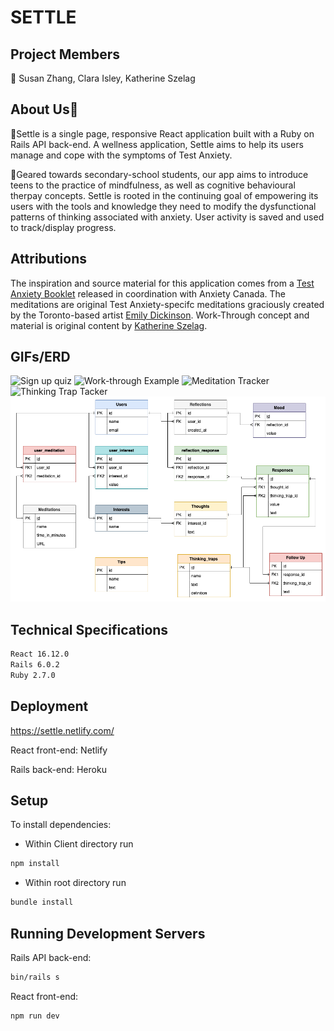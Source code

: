 # SETTLE

## Project Members

🌵 Susan Zhang, Clara Isley, Katherine Szelag

## About Us🎒

🌵Settle is a single page, responsive React application built with a Ruby on Rails API back-end. A wellness application, Settle aims to help its users manage and cope with the symptoms of Test Anxiety.     

🌵Geared towards secondary-school students, our app aims to introduce teens to the practice of mindfulness, as well as cognitive behavioural therpay concepts. Settle is rooted in the continuing goal of empowering its users with the tools and knowledge they need to modify the dysfunctional patterns of thinking associated with anxiety. User activity is saved and used to track/display progress.

## Attributions

The inspiration and source material for this application comes from a [Test Anxiety Booklet](https://www.anxietycanada.com/sites/default/files/Test_Anxiety_Booklet.pdf) released in coordination with Anxiety Canada. The meditations are original Test Anxiety-specifc meditations graciously created by the Toronto-based artist [Emily Dickinson](https://www.emilydawndickinson.com/). Work-Through concept and material is original content by [Katherine Szelag](https://www.linkedin.com/in/katherine-szelag/).

## GIFs/ERD

![Sign up quiz](https://github.com/claraisley/settle/blob/master/docs/sign-in.gif?raw=true)
![Work-through Example](https://github.com/claraisley/settle/blob/master/docs/workthrough.gif?raw=true)
![Meditation Tracker](https://github.com/claraisley/settle/blob/master/docs/meditation-tracker.gif?raw=true)
![Thinking Trap Tacker](https://github.com/claraisley/settle/blob/master/docs/thinking-traps.gif?raw=true)
![Database ERD](https://github.com/claraisley/settle/blob/master/docs/SettleERD.png?raw=true)


## Technical Specifications
```sh
React 16.12.0
Rails 6.0.2
Ruby 2.7.0
```

## Deployment
https://settle.netlify.com/   

React front-end: Netlify

Rails back-end: Heroku

## Setup

To install dependencies:
- Within Client directory run  
```sh
npm install
``` 
- Within root directory run  
```sh
bundle install
``` 
## Running Development Servers

Rails API back-end:
```sh
bin/rails s
```
React front-end:
```sh
npm run dev
```

